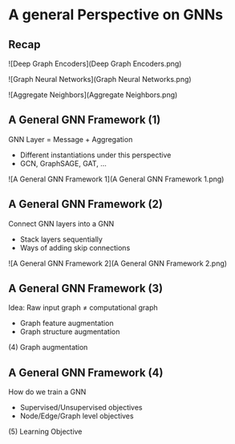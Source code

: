 # A general Perspective on GNNs

## Recap

![Deep Graph Encoders](Deep Graph Encoders.png)

![Graph Neural Networks](Graph Neural Networks.png)

![Aggregate Neighbors](Aggregate Neighbors.png)

## A General GNN Framework (1)

GNN Layer = Message + Aggregation

+ Different instantiations under this perspective
+ GCN, GraphSAGE, GAT, …

![A General GNN Framework 1](A General GNN Framework 1.png)

## A General GNN Framework (2)

Connect GNN layers into a GNN

+ Stack layers sequentially
+ Ways of adding skip connections

![A General GNN Framework 2](A General GNN Framework 2.png)

## A General GNN Framework (3)

Idea: Raw input graph ≠ computational graph

+ Graph feature augmentation
+ Graph structure augmentation

(4) Graph augmentation

## A General GNN Framework (4)

How do we train a GNN

+ Supervised/Unsupervised objectives
+ Node/Edge/Graph level objectives

(5) Learning Objective